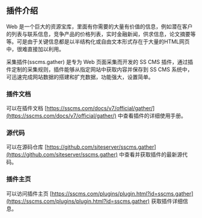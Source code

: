 ## 插件介绍

Web 是一个巨大的资源宝库，里面有你需要的大量有价值的信息，例如潜在客户的列表与联系信息，竞争产品的价格列表，实时金融新闻，供求信息，论文摘要等等。可是由于关键信息都是以半结构化或自由文本形式存在于大量的HTML网页中，很难直接加以利用。

采集插件(sscms.gather) 是专为 Web 页面采集而开发的 SS CMS 插件，通过插件定制的采集规则，插件能够从指定网站中获取内容并保存到 SS CMS 系统中，可迅速完成网站数据的搭建和扩充数据，功能强大，设置简单。

### 插件文档

可以在插件文档 [https://sscms.com/docs/v7/official/gather/](https://sscms.com/docs/v7/official/gather/) 中查看插件的详细使用手册。

### 源代码
可以在源码仓库 [https://github.com/siteserver/sscms.gather](https://github.com/siteserver/sscms.gather) 中查看并获取插件的最新源代码。

### 插件主页
可以访问插件主页 [https://sscms.com/plugins/plugin.html?id=sscms.gather](https://sscms.com/plugins/plugin.html?id=sscms.gather) 获取插件详细信息。
